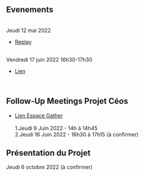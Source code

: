 
## Evenements ##
<br/>
Jeudi 12 mai 2022

- [Replay](https://www.youtube.com/watch?v=bMGwjAb0nE0)
<br/>
Vendredi 17 juin 2022 16h30-17h30

- [Lien](https://app.gather.town/app/jSu7iMydYhPp3Zhe/defi-idoc-sante)
<br/>

## Follow-Up Meetings Projet Céos ##
- [Lien Espace Gather](https://app.gather.town/app/jSu7iMydYhPp3Zhe/defi-idoc-sante)
<br/><br/>
1.Jeudi 9 Juin 2022 - 14h à 14h45<br/>
2.Jeudi 16 Juin 2022 - 16h30 à 17h15 (à confirmer)

## Présentation du Projet ##
Jeudi 6 octobre 2022 (à confirmer)
